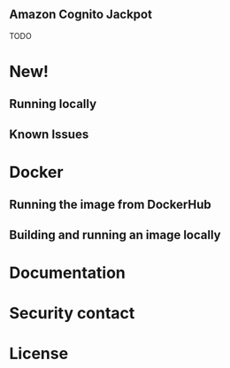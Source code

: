 ## Amazon Cognito Jackpot
TODO

# New!
## Running locally
## Known Issues

# Docker
## Running the image from DockerHub
## Building and running an image locally

# Documentation
# Security contact
# License